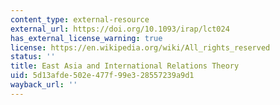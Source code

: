 ```yaml
---
content_type: external-resource
external_url: https://doi.org/10.1093/irap/lct024
has_external_license_warning: true
license: https://en.wikipedia.org/wiki/All_rights_reserved
status: ''
title: East Asia and International Relations Theory
uid: 5d13afde-502e-477f-99e3-28557239a9d1
wayback_url: ''
---
```

